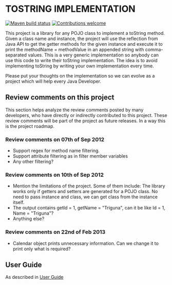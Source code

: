 # TOSTRING IMPLEMENTATION

[![Maven build status](https://github.com/trigunam/tostring-implementation/actions/workflows/test.yml/badge.svg)](https://github.com/trigunam/tostring-implementation/actions/workflows/test.yml)
[![Contributions welcome](https://img.shields.io/badge/contributions-welcome-brightgreen)](CONTRIBUTING.md)

This project is a library for any POJO class to implement a toString method. Given a class name and instance, the project will use the reflection from Java API to get the getter methods for the given instance and execute it to print the methodName = methodValue in an appended string with comma-separated values. This is a very generic implementation so anybody can use this code to write their toString implementation. The idea is to avoid implementing toString by writing your own implementation every time.

Please put your thoughts on the implementation so we can evolve as a project which will help every Java Developer.

## Review comments on this project

This section helps analyze the review comments posted by many developers, who have directly or indirectly contributed to this project. These review comments will be part of the project as future releases. In a way this is the project roadmap.

### Review comments on 07th of Sep 2012

  * Support regex for method name filtering.
  * Support attribute filtering as in filter member variables
  * Any other filtering?

### Review comments on 10th of Sep 2012

  * Mention the limitations of the project. Some of them include: The library works only if getters and setters are generated for a POJO class. No need to pass instance and class, we can get class from the instance itself.
  * The output contains getId = 1, getName = "Triguna", can it be like Id = 1, Name = "Triguna"?
  * Anything else?

### Review comments on 22nd of Feb 2013

  * Calendar object prints unnecessary information. Can we change it to print only what is required?

## User Guide

As described in [User Guide](UserGuide.md)